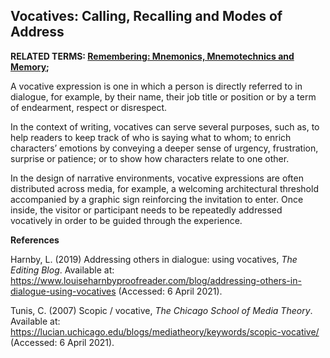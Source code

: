## Vocatives: Calling, Recalling and Modes of Address

**RELATED TERMS: [Remembering: Mnemonics, Mnemotechnics and Memory](https://narrative-environments.github.io/CourseCompendium/Remembering.html);**

A vocative expression is one in which a person is directly referred to in dialogue, for example, by their name, their job title or position or by a term of endearment, respect or disrespect.

In the context of writing, vocatives can serve several purposes, such as, to help readers to keep track of who is saying what to whom; to enrich characters’ emotions by conveying a deeper sense of urgency, frustration, surprise or patience; or to show how characters relate to one other.

In the design of narrative environments, vocative expressions are often distributed across media, for example, a welcoming architectural threshold accompanied by a graphic sign reinforcing the invitation to enter. Once inside, the visitor or participant needs to be repeatedly addressed vocatively in order to be guided through the experience.

**References**

Harnby, L. (2019) Addressing others in dialogue: using vocatives, _The Editing Blog_. Available at: https://www.louiseharnbyproofreader.com/blog/addressing-others-in-dialogue-using-vocatives (Accessed: 6 April 2021).

Tunis, C. (2007) Scopic / vocative, _The Chicago School of Media Theory_. Available at: https://lucian.uchicago.edu/blogs/mediatheory/keywords/scopic-vocative/ (Accessed: 6 April 2021).
